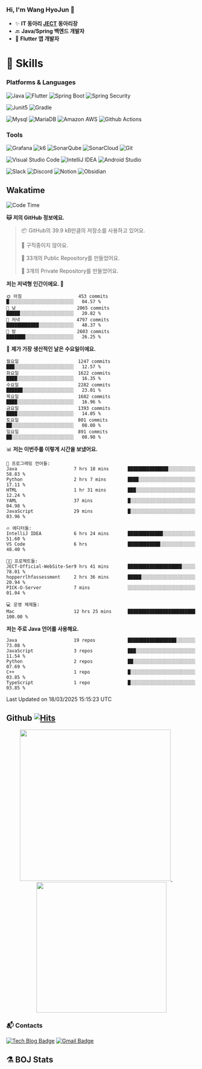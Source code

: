 ### Hi, I'm Wang HyoJun 👋
- ✨ **IT 동아리 [JECT](https://github.com/JECT-Study) 동아리장** </br>
- 🔙 **Java/Spring 백엔드 개발자** </br>
- 📲 **Flutter 앱 개발자** </br>

# 💪 Skills
### Platforms & Languages
![Java](https://img.shields.io/badge/Java-007396.svg?&style=for-the-badge&logo=Java&logoColor=white)
![Flutter](https://img.shields.io/badge/Flutter-02569B.svg?&style=for-the-badge&logo=flutter&logoColor=white)
![Spring Boot](https://img.shields.io/badge/springboot-6DB33F?style=for-the-badge&logo=springboot&logoColor=white)
![Spring Security](https://img.shields.io/badge/spring_security-6DB33F?style=for-the-badge&logo=springsecurity&logoColor=white)


![Junit5](https://img.shields.io/badge/Junit5-25A162?style=for-the-badge&logo=junit5&logoColor=white)
![Gradle](https://img.shields.io/badge/gradle-02303A?style=for-the-badge&logo=gradle&logoColor=white)

![Mysql](https://img.shields.io/badge/mysql-4479A1?style=for-the-badge&logo=mysql&logoColor=white)
![MariaDB](https://img.shields.io/badge/mariaDB-003545?style=for-the-badge&logo=mariaDB&logoColor=white)
![Amazon AWS](https://img.shields.io/badge/AWS-232F3E?style=for-the-badge&logo=amazonwebservices&logoColor=white)
![Github Actions](https://img.shields.io/badge/github_actions-2088FF?style=for-the-badge&logo=githubactions&logoColor=white)

### Tools
![Grafana](https://img.shields.io/badge/Grafana-F46800?style=for-the-badge&logo=grafana&logoColor=white)
![k6](https://img.shields.io/badge/k6-7D64FF?style=for-the-badge&logo=k6&logoColor=white)
![SonarQube](https://img.shields.io/badge/SonarQube-4E9BCD?style=for-the-badge&logo=sonarqube&logoColor=white)
![SonarCloud](https://img.shields.io/badge/SonarCloud-F3702A?style=for-the-badge&logo=sonarcloud&logoColor=white)
![Git](https://img.shields.io/badge/Git-F05032.svg?&style=for-the-badge&logo=Git&logoColor=white)

![Visual Studio Code](https://img.shields.io/badge/Visual%20Studio%20Code-007ACC.svg?&style=for-the-badge&logo=Visual%20Studio%20Code&logoColor=white)
![IntelliJ IDEA](https://img.shields.io/badge/IntelliJ%20IDEA-000000.svg?&style=for-the-badge&logo=IntelliJ%20IDEA&logoColor=white)
![Android Studio](https://img.shields.io/badge/Android_Studio-3DDC84?&style=for-the-badge&logo=androidstudio&logoColor=white)

![Slack](https://img.shields.io/badge/Slack-4A154B?style=for-the-badge&logo=slack&logoColor=white)
![Discord](https://img.shields.io/badge/Discord-5865F2?style=for-the-badge&logo=discord&logoColor=white)
![Notion](https://img.shields.io/badge/Notion-000000.svg?&style=for-the-badge&logo=Notion&logoColor=white)
![Obsidian](https://img.shields.io/badge/Obsidian-7C3AED.svg?&style=for-the-badge&logo=Obsidian&logoColor=white)
</br>

## Wakatime
<!--START_SECTION:waka-->
![Code Time](http://img.shields.io/badge/Code%20Time-513%20hrs%2038%20mins-blue)

**🐱 저의 GitHub 정보에요.** 

> 📦 GitHub의 39.9 kB만큼의 저장소를 사용하고 있어요. 
 > 
> 🚫 구직중이지 않아요.
 > 
> 📜 33개의 Public Repository를 만들었어요. 
 > 
> 🔑 3개의 Private Repository를 만들었어요. 
 > 
**저는 저녁형 인간이에요. 🦉** 

```text
🌞 아침                     453 commits         █░░░░░░░░░░░░░░░░░░░░░░░░   04.57 % 
🌆 낮　                     2065 commits        █████░░░░░░░░░░░░░░░░░░░░   20.82 % 
🌃 저녁                     4797 commits        ████████████░░░░░░░░░░░░░   48.37 % 
🌙 밤　                     2603 commits        ███████░░░░░░░░░░░░░░░░░░   26.25 % 
```
📅 **제가 가장 생산적인 날은 수요일이에요.** 

```text
월요일                      1247 commits        ███░░░░░░░░░░░░░░░░░░░░░░   12.57 % 
화요일                      1622 commits        ████░░░░░░░░░░░░░░░░░░░░░   16.35 % 
수요일                      2282 commits        ██████░░░░░░░░░░░░░░░░░░░   23.01 % 
목요일                      1682 commits        ████░░░░░░░░░░░░░░░░░░░░░   16.96 % 
금요일                      1393 commits        ████░░░░░░░░░░░░░░░░░░░░░   14.05 % 
토요일                      801 commits         ██░░░░░░░░░░░░░░░░░░░░░░░   08.08 % 
일요일                      891 commits         ██░░░░░░░░░░░░░░░░░░░░░░░   08.98 % 
```


📊 **저는 이번주를 이렇게 시간을 보냈어요.** 

```text
💬 프로그래밍 언어들: 
Java                     7 hrs 18 mins       ███████████████░░░░░░░░░░   58.83 % 
Python                   2 hrs 7 mins        ████░░░░░░░░░░░░░░░░░░░░░   17.11 % 
HTML                     1 hr 31 mins        ███░░░░░░░░░░░░░░░░░░░░░░   12.24 % 
YAML                     37 mins             █░░░░░░░░░░░░░░░░░░░░░░░░   04.98 % 
JavaScript               29 mins             █░░░░░░░░░░░░░░░░░░░░░░░░   03.96 % 

🔥 에디터들: 
IntelliJ IDEA            6 hrs 24 mins       █████████████░░░░░░░░░░░░   51.60 % 
VS Code                  6 hrs               ████████████░░░░░░░░░░░░░   48.40 % 

🐱‍💻 프로젝트들: 
JECT-Official-WebSite-Ser9 hrs 41 mins       ████████████████████░░░░░   78.01 % 
hopperrlhfassessment     2 hrs 36 mins       █████░░░░░░░░░░░░░░░░░░░░   20.94 % 
PICK-O-Server            7 mins              ░░░░░░░░░░░░░░░░░░░░░░░░░   01.04 % 

💻 운영 체제들: 
Mac                      12 hrs 25 mins      █████████████████████████   100.00 % 
```

**저는 주로 Java 언어를 사용해요.** 

```text
Java                     19 repos            ██████████████████░░░░░░░   73.08 % 
JavaScript               3 repos             ███░░░░░░░░░░░░░░░░░░░░░░   11.54 % 
Python                   2 repos             ██░░░░░░░░░░░░░░░░░░░░░░░   07.69 % 
C++                      1 repo              █░░░░░░░░░░░░░░░░░░░░░░░░   03.85 % 
TypeScript               1 repo              █░░░░░░░░░░░░░░░░░░░░░░░░   03.85 % 
```




 Last Updated on 18/03/2025 15:15:23 UTC
<!--END_SECTION:waka-->

## Github [![Hits](https://hits.seeyoufarm.com/api/count/incr/badge.svg?url=https%3A%2F%2Fgithub.com%2Fgywns0417%2Fhit-counter&count_bg=%239AEB68&title_bg=%23B1D1F7&icon=&icon_color=%23E7E7E7&title=hits&edge_flat=false)](https://hits.seeyoufarm.com)

<p align="center">
  <a href="https://github.com/gywns0417">
    <img src="https://github-readme-stats.vercel.app/api?username=gywns0417&show_icons=true&theme=catppuccin_latte" width="400" style="max-width:100%;" />
  </a>
  &nbsp;
  &nbsp;
  &nbsp;
  &nbsp;
  <a href="https://github.com/gywns0417">
    <img src="https://github-readme-stats.vercel.app/api/top-langs/?username=gywns0417&layout=compact&show_icons=true&show_owner=true&theme=nord" width="345" style="max-width:100%;"/>
  </a>
</p>


### :mailbox_with_mail: Contacts
[![Tech Blog Badge](http://img.shields.io/badge/-Tech%20blog-black?style=flat-square&logo=github&link=https://king-dev.tistory.com/)](https://king.tistory.com/)
[![Gmail Badge](https://img.shields.io/badge/Gmail-d14836?style=flat-square&logo=Gmail&logoColor=white&link=mailto:gywns0417@gmail.com)](mailto:gywns0417@gmail.com)

## ⚗️ BOJ Stats

<!--[![Solved.ac Profile](http://mazassumnida.wtf/api/v2/generate_badge?boj=gywns0417)](https://solved.ac/gywns0417/)

